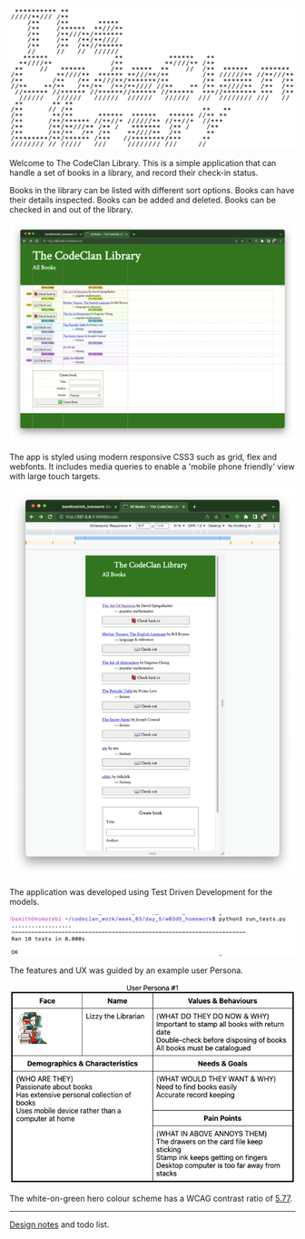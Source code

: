 ![asciiart.png](asciiart.png)

Welcome to The CodeClan Library.  This is a simple application that can 
handle a set of books in a library, and record their check-in status.

Books in the library can be listed with different sort options.  Books can
have their details inspected.  Books can be added and deleted.  Books can
be checked in and out of the library.

![screenshot-grid.png](screenshot-grid.png)

The app is styled using modern responsive CSS3 such as grid, flex and webfonts.
It includes media queries to enable a 'mobile phone friendly' view with large
touch targets.

![screenshot-mobile.png](screenshot-mobile.png)

The application was developed using Test Driven Development for the models.

![screenshot-tests.png](screenshot-tests.png)

The features and UX was guided by an example user Persona.

![persona1.png](persona1.png)

The white-on-green hero colour scheme has a WCAG contrast ratio of
[5.77](https://contrast-ratio.com/#rgb%280%2C%20119%2C%200%29-on-white).

----

[Design notes](DESIGN.md) and todo list.
